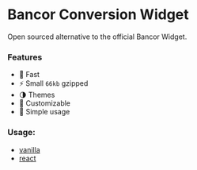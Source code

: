 # Bancor Conversion Widget

Open sourced alternative to the official Bancor Widget.

### Features
* 🚴 Fast
* ⚡ Small `66kb` gzipped
* 🌗 Themes
* 🔧 Customizable
* 🙂 Simple usage

### Usage:
* [vanilla](https://github.com/nionis/bancor-conversion-widget/blob/master/example/index.html)
* [react](https://codesandbox.io/s/svelte-custom-element-react-wmj7w?fontsize=14&view=preview)